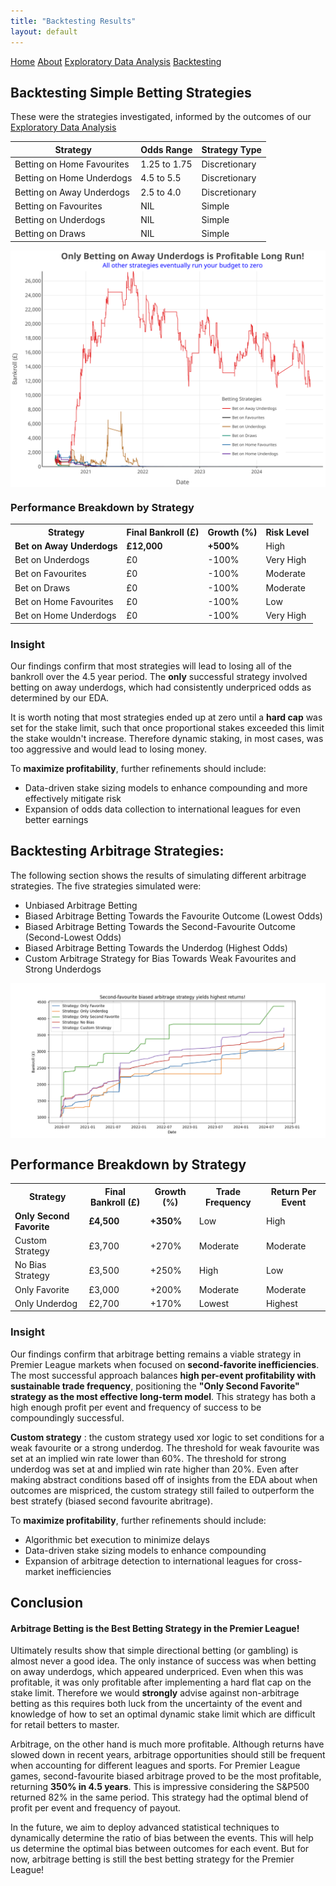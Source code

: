 ```yaml
---
title: "Backtesting Results"
layout: default
---
```


<link rel="stylesheet" type="text/css" href="./assets/css/style.css">

<div class="header">
    <a href="index.html">Home</a>
    <a href="about.html">About</a>
    <a href="eda.html">Exploratory Data Analysis</a>
    <a href="backtesting.html">Backtesting</a>
</div>

## Backtesting Simple Betting Strategies

These were the strategies investigated, informed by the outcomes of our [Exploratory Data Analysis](eda.md)

<table>
    <thead>
        <tr>
            <th>Strategy</th>
            <th>Odds Range</th>
            <th>Strategy Type</th>
        </tr>
    </thead>
    <tbody>
        <tr>
            <td>Betting on Home Favourites</td>
            <td>1.25 to 1.75</td>
            <td>Discretionary</td>
        </tr>
        <tr>
            <td>Betting on Home Underdogs</td>
            <td>4.5 to 5.5</td>
            <td>Discretionary</td>
        </tr>
        <tr>
            <td>Betting on Away Underdogs</td>
            <td>2.5 to 4.0</td>
            <td>Discretionary</td>
        </tr>
        <tr>
            <td>Betting on Favourites</td>
            <td>NIL</td>
            <td>Simple</td>
        </tr>
        <tr>
            <td>Betting on Underdogs</td>
            <td>NIL</td>
            <td>Simple</td>
        </tr>
        <tr>
            <td>Betting on Draws</td>
            <td>NIL</td>
            <td>Simple</td>
        </tr>
    </tbody>
</table>


<img src="./figures/bet_simulation.svg" alt="Simple Betting Strategies Simulation" style="max-width: 100%; height: auto; display: block; margin: auto;">

### **Performance Breakdown by Strategy**

<table>
    <tr>
        <th>Strategy</th>
        <th>Final Bankroll (£)</th>
        <th>Growth (%)</th>
        <th>Risk Level</th>
    </tr>
    <tr>
        <td><b>Bet on Away Underdogs</b></td>
        <td><b>£12,000</b></td>
        <td><b>+500%</b></td>
        <td>High</td>
    </tr>
    <tr>
        <td>Bet on Underdogs</td>
        <td>£0</td>
        <td>-100%</td>
        <td>Very High</td>
    </tr>
    <tr>
        <td>Bet on Favourites</td>
        <td>£0</td>
        <td>-100%</td>
        <td>Moderate</td>
    </tr>
    <tr>
        <td>Bet on Draws</td>
        <td>£0</td>
        <td>-100%</td>
        <td>Moderate</td>
    </tr>
    <tr>
        <td>Bet on Home Favourites</td>
        <td>£0</td>
        <td>-100%</td>
        <td>Low</td>
    </tr>
    <tr>
        <td>Bet on Home Underdogs</td>
        <td>£0</td>
        <td>-100%</td>
        <td>Very High</td>
    </tr>
</table>

### Insight

Our findings confirm that most strategies will lead to losing all of the bankroll over the 4.5 year period. The **only**  successful strategy involved betting on away underdogs, which had consistently underpriced odds as determined by our EDA. 

It is worth noting that most strategies ended up at zero until a **hard cap** was set for the stake limit, such that once proportional stakes exceeded this limit the stake wouldn't increase. Therefore dynamic staking, in most cases, was too aggressive and would lead to losing money.

To **maximize profitability**, further refinements should include:
- Data-driven stake sizing models to enhance compounding and more effectively mitigate risk
- Expansion of odds data collection to international leagues for even better earnings


## Backtesting Arbitrage Strategies:

The following section shows the results of simulating different arbitrage strategies. The five strategies simulated were:
- Unbiased Arbitrage Betting
- Biased Arbitrage Betting Towards the Favourite Outcome (Lowest Odds)
- Biased Arbitrage Betting Towards the Second-Favourite Outcome (Second-Lowest Odds)
- Biased Arbitrage Betting Towards the Underdog (Highest Odds)
- Custom Arbitrage Strategy for Bias Towards Weak Favourites and Strong Underdogs

<img src="./figures/arb_simulation.png" alt="Arbitrage Strategies Simulation" style="max-width: 100%; height: auto; display: block; margin: auto;">

## Performance Breakdown by Strategy
<table>
    <tr>
        <th>Strategy</th>
        <th>Final Bankroll (£)</th>
        <th>Growth (%)</th>
        <th>Trade Frequency</th>
        <th>Return Per Event</th>
    </tr>
    <tr>
        <td><b>Only Second Favorite</b></td>
        <td><b>£4,500</b></td>
        <td><b>+350%</b></td>
        <td>Low</td>
        <td>High</td>
    </tr>
    <tr>
        <td>Custom Strategy</td>
        <td>£3,700</td>
        <td>+270%</td>
        <td>Moderate</td>
        <td>Moderate</td>
    </tr>
    <tr>
        <td>No Bias Strategy</td>
        <td>£3,500</td>
        <td>+250%</td>
        <td>High</td>
        <td>Low</td>
    </tr>
    <tr>
        <td>Only Favorite</td>
        <td>£3,000</td>
        <td>+200%</td>
        <td>Moderate</td>
        <td>Moderate</td>
    </tr>
    <tr>
        <td>Only Underdog</td>
        <td>£2,700</td>
        <td>+170%</td>
        <td>Lowest</td>
        <td>Highest</td>
    </tr>
</table>

### Insight

Our findings confirm that arbitrage betting remains a viable strategy in Premier League markets when focused on **second-favorite inefficiencies**. The most successful approach balances **high per-event profitability with sustainable trade frequency**, positioning the **"Only Second Favorite" strategy as the most effective long-term model**. This strategy has both a high enough profit per event and frequency of success to be compoundingly successful.

**Custom strategy** : the custom strategy used xor logic to set conditions for a weak favourite or a strong underdog. The threshold for weak favourite was set at an implied win rate lower than 60%. The threshold for strong underdog was set at and implied win rate higher than 20%. Even after making abstract conditions based off of insights from the EDA about when outcomes are mispriced, the custom strategy still failed to outperform the best stratefy (biased second favourite abritrage).

To **maximize profitability**, further refinements should include:
- Algorithmic bet execution to minimize delays
- Data-driven stake sizing models to enhance compounding
- Expansion of arbitrage detection to international leagues for cross-market inefficiencies


## Conclusion

#### Arbitrage Betting is the Best Betting Strategy in the Premier League!

Ultimately results show that simple directional betting (or gambling) is almost never a good idea. The only instance of success was when betting on away underdogs, which appeared underpriced. Even when this was profitable, it was only profitable after implementing a hard flat cap on the stake limit. Therefore we would **strongly** advise against non-arbitrage betting as this requires both luck from the uncertainty of the event and knowledge of how to set an optimal dynamic stake limit which are difficult for retail betters to master.

Arbitrage, on the other hand is much more profitable. Although returns have slowed down in recent years, arbitrage opportunities should still be frequent when accounting for different leagues and sports. For Premier League games, second-favourite biased arbitrage proved to be the most profitable, returning **350% in 4.5 years**. This is impressive considering the S&P500 returned 82% in the same period. This strategy had the optimal blend of profit per event and frequency of payout. 

In the future, we aim to deploy advanced statistical techniques to dynamically determine the ratio of bias between the events. This will help us determine the optimal bias between outcomes for each event. But for now, arbitrage betting is still the best betting strategy for the Premier League!
